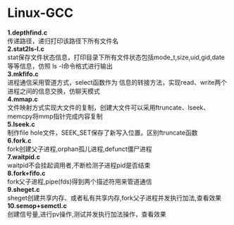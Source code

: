 # Linux-GCC
**1.depthfind.c**  
传递路径，递归打印该路径下所有文件名     
**2.stat2ls-l.c**    
stat保存文件状态信息，打印目录下所有文件状态包括mode_t,size,uid,gid,date等等信息，仿照 ls -l命令格式进行输出    
**3.mkfifo.c**    
进程通信采用管道方式，select函数作为   信息的转接方法，实现read、write两个进程之间的信息交换，仿聊天模式    
**4.mmap.c**    
文件映射方式实现大文件的复制，创建大文件可以采用ftruncate、lseek、memcpy将mmp指针完成内容复制     
**5.lseek.c**      
制作file hole文件，SEEK_SET保存了新写入位置。区别ftruncate函数    
**6.fork.c**   
fork创建父子进程,orphan孤儿进程,defunct僵尸进程   
**7.waitpid.c**    
waitpid不会挂起调用者,不断检测子进程pid是否结束   
**8.fork+fifo.c**   
fork父子进程,pipe(fds)得到两个描述符用来管道通信   
**9.sheget.c**   
sheget创建共享内存、或者私有共享内存,fork父子进程并发执行加法,查看效果   
**10.semop+semctl.c**  
创建信号量,进行pv操作,测试并发执行加法操作，查看效果     
